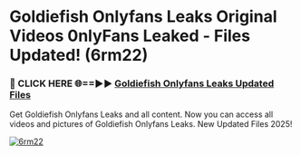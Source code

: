 # Goldiefish Onlyfans Leaks Original Videos 0nlyFans Leaked - Files Updated! (6rm22)

<h3>🔴 CLICK HERE 🌐==►► <a href="https://tinyurl.com/3hn5wdd3" rel="nofollow">Goldiefish Onlyfans Leaks Updated Files</a></h3>

Get Goldiefish Onlyfans Leaks and all content. Now you can access all videos and pictures of Goldiefish Onlyfans Leaks. New Updated Files 2025!

[![6rm22](https://i.imgur.com/4HnBqBT.gif)](https://tinyurl.com/3hn5wdd3)
